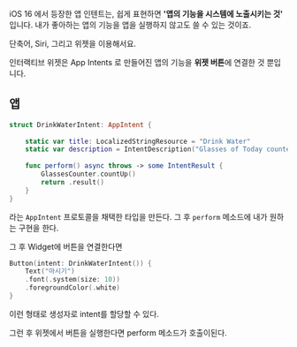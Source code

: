 iOS 16 에서 등장한 앱 인텐트는, 쉽게 표현하면 **'앱의 기능을 시스템에 노출시키는 것'** 입니다. 내가 좋아하는 앱의 기능을 앱을 실행하지 않고도 쓸 수 있는 것이죠.

단축어, Siri, 그리고 위젯을 이용해서요.

인터랙티브 위젯은 App Intents 로 만들어진 앱의 기능을 **위젯 버튼**에 연결한 것 뿐입니다.
## 앱
```swift
struct DrinkWaterIntent: AppIntent {
    
    static var title: LocalizedStringResource = "Drink Water"
    static var description = IntentDescription("Glasses of Today counter")
    
    func perform() async throws -> some IntentResult {
        GlassesCounter.countUp()
        return .result()
    }
}
```

라는 `AppIntent` 프로토콜을 채택한 타입을 만든다. 그 후 `perform` 메소드에 내가 원하는 구현을 한다.

그 후 Widget에 버튼을 연결한다면
```swift
Button(intent: DrinkWaterIntent()) {
	Text("마시기")
	.font(.system(size: 10))
	.foregroundColor(.white)
}
```

이런 형태로 생성자로 intent를 할당할 수 있다.

그런 후 위젯에서 버튼을 실행한다면 perform 메소드가 호출이된다.